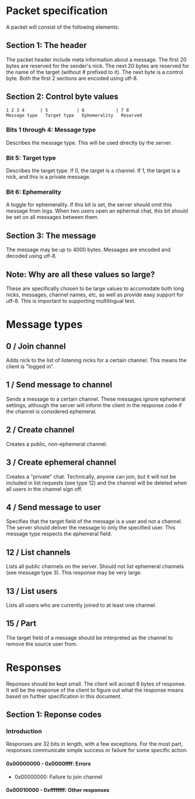 # Packet specification
A packet will consist of the following elements:

## Section 1: The header
The packet header include meta information about a message.
The first 20 bytes are reserved for the sender's nick. The next 20 bytes are 
reserved for the name of the target (without # prefixed to it). The next byte
is a control byte. Both the first 2 sections are encoded using utf-8.

## Section 2: Control byte values
```
1 2 3 4      | 5           | 6            | 7 8
Message type   Target type   Ephemerality   Reserved
```
### Bits 1 through 4: Message type
Describes the message type. This will be used directly by the server.

### Bit 5: Target type
Describes the target type. If 0, the target is a channel. If 1, the target
is a nick, and this is a private message.

### Bit 6: Ephemerality
A toggle for ephemerality. If this bit is set, the server should omit this
message from logs. When two users open an ephermal chat, this bit should be
set on all messages between them.

## Section 3: The message
The message may be up to 4000 bytes. Messages are encoded and decoded using
utf-8.

## Note: Why are all these values so large?
These are specifically chosen to be large values to accomodate both long nicks, 
messages, channel names, etc, as well as provide easy support for utf-8. This is
important to supporting multilingual text.

# Message types
## 0 / Join channel
Adds nick to the list of listening nicks for a certain channel. This means the
client is "logged in".

## 1 / Send message to channel
Sends a message to a certain channel. These messages ignore ephemeral settings,
although the server will inform the client in the response code if the channel
is considered ephemeral.

## 2 / Create channel
Creates a public, non-ephemeral channel.

## 3 / Create ephemeral channel
Creates a "private" chat. Technically, anyone can join, but it will not be
included in list requests (see type 12) and the channel will be deleted when
all users in the channel sign off.

## 4 / Send message to user
Specifies that the target field of the message is a user and not a channel.
The server should deliver the message to only the specified user. This message
type respects the ephemeral field.

## 12 / List channels
Lists all public channels on the server. Should not list ephemeral channels
(see message type 3). This response may be very large.

## 13 / List users
Lists all users who are currently joined to at least one channel.

## 15 / Part
The target field of a message should be interpreted as the channel to remove
the source user from.

# Responses
Reponses should be kept small. The client will accept 8 bytes of response. It
will be the response of the client to figure out what the response means based
on further specification in this document.

## Section 1: Reponse codes

### Introduction
Responses are 32 bits in length, with a few exceptions. For the most part,
responses communicate simple success or failure for some specific action.

#### 0x00000000 - 0x0000ffff: Errors
* 0x00000000: Failure to join channel

#### 0x00010000 - 0xffffffff: Other responses
